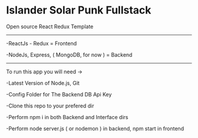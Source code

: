 # Islander Solar Punk Fullstack

Open source React Redux Template

----------------------------

-ReactJs - Redux = Frontend

-NodeJs, Express, ( MongoDB, for now ) = Backend

----------------------------

To run this app you will need ->

-Latest Version of Node.js, Git

-Config Folder for The Backend DB Api Key

-Clone this repo to your prefered dir

-Perform npm i in both Backend and Interface dirs

-Perform node server.js ( or nodemon ) in backend, npm start in frontend
